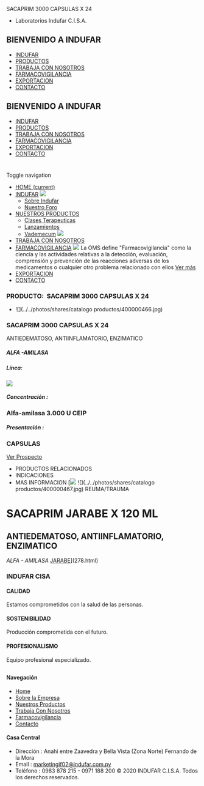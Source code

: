 SACAPRIM 3000 CAPSULAS X 24
- Laboratorios Indufar C.I.S.A.
## BIENVENIDO A INDUFAR
* [INDUFAR](277.html#)
* [PRODUCTOS](277.html#)
* [TRABAJA CON NOSOTROS](277.html#)
* [FARMACOVIGILANCIA](277.html#)
* [EXPORTACION](277.html#)
* [CONTACTO](277.html#)
## BIENVENIDO A INDUFAR
* [INDUFAR](../../index.html)
* [PRODUCTOS](../../productos.html)
* [TRABAJA CON NOSOTROS](../../trabaja_con_nosotros.html)
* [FARMACOVIGILANCIA](../../farmacovigilancia.html)
* [EXPORTACION](../../exportacion.html)
* [CONTACTO](../../contacto.html)
# 
Toggle navigation
* [HOME (current)](../../index.html)
* [INDUFAR](277.html#) 
  [![ ](../../photos/shares/Sistema/Menu/indufar_menul.jpg)](../../institucional.html)
  - [Sobre Indufar](../../institucional.html)
  - [Nuestro Foro](../../blog.html)
* [NUESTROS PRODUCTOS](277.html#) 
  - [Clases Terapeuticas](../clases_terapeuticas.html)
  - [Lanzamientos](../lanzamientos.html)
  - [Vademecum](../../productos.html)
  [![ ](../../photos/shares/Sistema/Menu/productos.png)](../../productos.html)
* [TRABAJA CON NOSOTROS](../../trabaja_con_nosotros.html)
* [FARMACOVIGILANCIA](277.html#) 
  [![ ](../../photos/shares/Sistema/Menu/TUBOS.png)](../../farmacovigilancia.html)
  La OMS define "Farmacovigilancia" como la ciencia y las actividades relativas a la detección, evaluación, comprensión y prevención de las reacciones adversas de los medicamentos o cualquier otro problema relacionado con ellos
  [Ver más](../../farmacovigilancia.html)
* [EXPORTACION](../../exportacion.html)
* [CONTACTO](../../contacto.html)
### PRODUCTO:  SACAPRIM 3000 CAPSULAS X 24
* ![](../../photos/shares/catalogo productos/400000466.jpg)
### **SACAPRIM 3000 CAPSULAS X 24**
ANTIEDEMATOSO, ANTIINFLAMATORIO, ENZIMATICO
##### **ALFA -AMILASA**
##### **Línea:**
[![](../../photos/shares/Laboratorios/lab_medical.png)](../linea/2.html)
##### **Concentración :**
### Alfa-amilasa 3.000 U CEIP
##### **Presentación :**
### CAPSULAS
[Ver Prospecto](../../files/shares/prospectos/400000466.pdf)
* PRODUCTOS RELACIONADOS
* INDICACIONES
* MAS INFORMACION
[![](../../photos/shares/Laboratorios/lab_medical.png)
![](../../photos/shares/catalogo productos/400000467.jpg)
REUMA/TRAUMA
# SACAPRIM JARABE X 120 ML
## ANTIEDEMATOSO, ANTIINFLAMATORIO, ENZIMATICO
*ALFA - AMILASA*
[JARABE](277.html#)](278.html)
### INDUFAR CISA
#### CALIDAD
Estamos comprometidos con la salud de las personas.
#### SOSTENIBILIDAD
Producción comprometida con el futuro.
#### PROFESIONALISMO
Equipo profesional especializado.
## 
#### Navegación
* [Home](../../index.html)
* [Sobre la Empresa](../../institucional.html)
* [Nuestros Productos](../../productos.html)
* [Trabaja Con Nosotros](../../trabaja_con_nosotros.html)
* [Farmacovigilancia](../../farmacovigilancia.html)
* [Contacto](../../contacto.html)
#### Casa Central
* Dirección : Anahi entre Zaavedra y Bella Vista (Zona Norte) Fernando de la Mora
* Email : [marketingif02@indufar.com.py](mailto:marketingif02@indufar.com.py)
* Teléfono : 0983 878 215 - 0971 188 200
© 2020 INDUFAR C.I.S.A. Todos los derechos reservados.